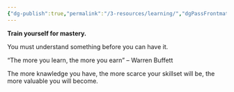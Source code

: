 ```yaml
---
{"dg-publish":true,"permalink":"/3-resources/learning/","dgPassFrontmatter":true}
---
```


**Train yourself for mastery.**

You must understand something before you can have it.

“The more you learn, the more you earn” – Warren Buffett

The more knawledge you have, the more scarce your skillset will be, the more
valuable you will become.



